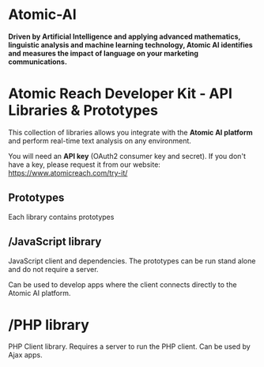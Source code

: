 # Atomic-AI
**Driven by Artificial Intelligence and applying advanced mathematics, linguistic analysis and machine learning technology, Atomic AI identifies and measures the impact of language on your marketing communications.** 

# Atomic Reach Developer Kit - API Libraries &amp; Prototypes

This collection of libraries allows you integrate with the **Atomic AI platform** and perform real-time text analysis on any environment.

You will need an **API key** (OAuth2 consumer key and secret). If you don't have a key, please request it from our website: https://www.atomicreach.com/try-it/

## Prototypes

Each library contains prototypes 

## /JavaScript library

JavaScript client and dependencies. The prototypes can be run stand alone and do not require a server.

Can be used to develop apps where the client connects directly to the Atomic AI platform.

# /PHP library

PHP Client library. Requires a server to run the PHP client. Can be used by Ajax apps.

